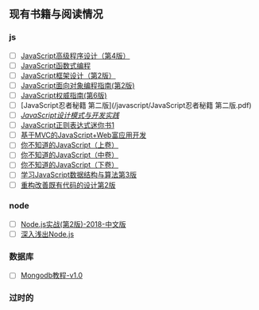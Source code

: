 ## 现有书籍与阅读情况

### js

- [ ] [JavaScript高级程序设计（第4版）](/javascript/JavaScript高级程序设计（第4版）.pdf)
- [ ] [JavaScript函数式编程](/javascript/JavaScript函数式编程.pdf)
- [ ] [JavaScript框架设计（第2版）](/javascript/JavaScript框架设计（第2版）.pdf)
- [ ] [JavaScript面向对象编程指南(第2版)](/javascript/JavaScript面向对象编程指南(第2版).pdf)
- [ ] [JavaScript权威指南(第6版)](/javascript/JavaScript权威指南(第6版).pdf)
- [ ] [JavaScript忍者秘籍 第二版](/javascript/JavaScript忍者秘籍 第二版.pdf)
- [ ] [*JavaScript设计模式与开发实践*](/javascript/JavaScript设计模式与开发实践.pdf)
- [ ] [JavaScript正则表达式迷你书1](/javascript/JavaScript正则表达式迷你书1.pdf)
- [ ] [基于MVC的JavaScript+Web富应用开发](/javascript/基于MVC的JavaScript+Web富应用开发.pdf)
- [ ] [你不知道的JavaScript（上卷）](/javascript/你不知道的JavaScript（上卷）.pdf)
- [ ] [你不知道的JavaScript（中卷）](/javascript/你不知道的JavaScript（中卷）.pdf)
- [ ] [你不知道的JavaScript（下卷）](/javascript/你不知道的JavaScript（下卷）.pdf)
- [ ] [学习JavaScript数据结构与算法第3版](/javascript/学习JavaScript数据结构与算法第3版.pdf)
- [ ] [重构改善既有代码的设计第2版](/javascript/重构改善既有代码的设计第2版.pdf)

### node

- [ ] [Node.js实战(第2版)-2018-中文版](/nodejs/Node.js%E5%AE%9E%E6%88%98(%E7%AC%AC2%E7%89%88)-2018-%E4%B8%AD%E6%96%87%E7%89%88.pdf)
- [ ] [深入浅出Node.js](/nodejs/%E6%B7%B1%E5%85%A5%E6%B5%85%E5%87%BANode.js.pdf)

### 数据库

- [ ] [Mongodb教程-v1.0](/database/Mongodb%E6%95%99%E7%A8%8B-v1.0.pdf)

### 过时的